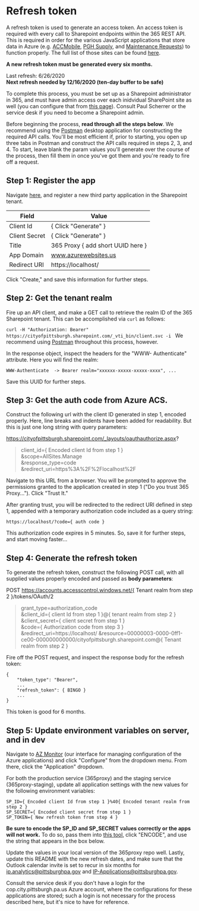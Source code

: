 # Refresh token

A refresh token is used to generate an access token.  An access token is required with every call to Sharepoint endpoints within the 365 REST API. This is required in order for the various JavaScript applications that store data in Azure (e.g. [ACCMobile](https://accmobile.azurewebsites.us/), [PGH Supply](https://pghsupply.azurewebsites.us/), and [Maintenance Requests](https://maintenancerequest.azurewebsites.us/login)) to function properly. The full list of those sites can be found [here](https://portal.azure.us/#@pittazuregov.onmicrosoft.com/resource/subscriptions/07fefdba-84eb-4d6b-b398-ab8737a57f95/resourceGroups/client-applications/overview). 

**A new refresh token must be generated every six months.**

Last refresh: 6/26/2020  
**Next refresh needed by 12/16/2020 (ten-day buffer to be safe)**

To complete this process, you must be set up as a Sharepoint administrator in 365, and must have admin access over each inidvidual SharePoint site as well (you can configure that from [this page](https://cityofpittsburgh-admin.sharepoint.com/_layouts/15/online/SiteCollections.aspx)). Consult Paul Scherrer or the service desk if you need to become a Sharepoint admin.

Before beginning the process, **read through all the steps below**. We recommend using the [Postman](https://www.postman.com/) desktop application for constructing the required API calls. You'll be most efficient if, prior to starting, you open up three tabs in Postman and construct the API calls required in steps 2, 3, and 4. To start, leave blank the param values you'll generate over the course of the process, then fill them in once you've got them and you're ready to fire off a request.

## Step 1: Register the app
Navigate [here](https://cityofpittsburgh.sharepoint.com/_layouts/15/appregnew.aspx ), and register a new third party application in the Sharepoint tenant.

| Field      | Value |
| ----------- | ----------- |
| Client Id      | { Click "Generate" } |
| Client Secret   | { Click "Generate" } |
| Title   | 365 Proxy { add short UUID here } |
| App Domain   | www.azurewebsites.us |
| Redirect URI   | https://localhost/ |

Click "Create," and save this information for further steps.

## Step 2: Get the tenant realm
Fire up an API client, and make a GET call to retrieve the realm ID of the 365 Sharepoint tenant. This can be accomplished via `curl` as follows:

`
curl -H "Authorization: Bearer" https://cityofpittsburgh.sharepoint.com/_vti_bin/client.svc -i 
`
We recommend using [Postman](getpostman.com) throughout this process, however.

In the response object, inspect the headers for the "WWW-
Authenticate" attribute.  Here you will find the realm:

`
WWW-Authenticate  -> Bearer realm="xxxxxx-xxxxx-xxxxx-xxxx", ...
`

Save this UUID for further steps.

## Step 3: Get the auth code from Azure ACS.
Construct the following url with the client ID generated in step 1, encoded properly.  Here, line breaks and indents have been added for readability.  But this is just one long string with query parameters:

https://cityofpittsburgh.sharepoint.com/_layouts/oauthauthorize.aspx?  
>client_id={ Encoded client Id from step 1 }  
>&scope=AllSites.Manage   
>&response_type=code  
>&redirect_uri=https%3A%2F%2Flocalhost%2F 

Navigate to this URL from a browser.  You will be prompted to approve the permissions granted to the application created in step 1 ("Do you trust  365 Proxy...").  Click "Trust It."

After granting trust, you will be redirected to the redirect URI defined in step 1, appended with a temporary authorization code included as a query string:

`
https://localhost/?code={ auth code }
`

This authorization code expires in 5 minutes.  So, save it for further steps, and start moving faster...

## Step 4: Generate the refresh token
To generate the refresh token, construct the following POST call, with all supplied values properly encoded and passed as **body parameters**:

POST https://accounts.accesscontrol.windows.net/{ Tenant realm from step 2 }/tokens/OAuth/2

>grant_type=authorization_code   
>&client_id={ client Id from step 1 }@{ tenant realm from step 2 }  
>&client_secret={ client secret from step 1 }  
>&code={ Authorization code from step 3 }  
>&redirect_uri=https://localhost/
>&resource=00000003-0000-0ff1-ce00-000000000000/cityofpittsburgh.sharepoint.com@{ Tenant realm from step 2 }

Fire off the POST request, and inspect the response body for the refresh token:

```
{
    "token_type": "Bearer",
    ...
    "refresh_token": { BINGO }
    ...
}
```

This token is good for 6 months.

## Step 5: Update environment variables on server, and in dev

Navigate to [AZ Monitor](https://azmonitor.azurewebsites.us/) (our interface for managing configuration of the Azure applications) and click "Configure" from the dropdown menu. From there, click the "Application" dropdown. 

For both the production service (365proxy) and the staging service (365proxy-staging), update all application settings with the new values for the following environment variables:

```
SP_ID={ Encoded client Id from step 1 }%40{ Encoded tenant realm from step 2 } 
SP_SECRET={ Encoded client secret from step 1 }
SP_TOKEN={ New refresh token from step 4 }
```
**Be sure to encode the SP_ID and SP_SECRET values correctly or the apps will not work.** To do so, pass them into [this tool](https://www.urlencoder.org/), click "ENCODE", and use the string that appears in the box below. 

Update the values in your local version of the 365proxy repo well. Lastly, update this README with the new refresh dates, and make sure that the Outlook calendar invite is set to recur in six months for ip.analytics@pittsburghpa.gov and IP-Applications@pittsburghpa.gov.

Consult the service desk if you don't have a login for the cop.city.pittsburgh.pa.us Azure account, where the configurations for these applications are stored; such a login is not necessary for the process described here, but it's nice to have for reference.
